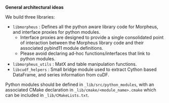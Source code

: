 <!--
SPDX-FileCopyrightText: Copyright (c) 2022-2024, NVIDIA CORPORATION & AFFILIATES. All rights reserved.
SPDX-License-Identifier: Apache-2.0

Licensed under the Apache License, Version 2.0 (the "License");
you may not use this file except in compliance with the License.
You may obtain a copy of the License at

http://www.apache.org/licenses/LICENSE-2.0

Unless required by applicable law or agreed to in writing, software
distributed under the License is distributed on an "AS IS" BASIS,
WITHOUT WARRANTIES OR CONDITIONS OF ANY KIND, either express or implied.
See the License for the specific language governing permissions and
limitations under the License.
-->

**General architectural ideas**

We build three libraries:
- `libmorpheus` : Defines all the python aware library code for Morpheus, and interface proxies for python modules.
  - Interface proxies are designed to provide a single consolidated point of interaction between the Morpheus library code and their associated pybind11 module definitions.
  - Please avoid declaring ad-hoc functions/interfaces that link to python modules.
- `libmorpheus_utils` : MatX and table manipulation functions.
- `libcudf_helpers` : Small bridge module used to extract Cython based DataFrame, and series information from cuDF.


Python modules should be defined in `_lib/src/python_modules`, with an associated CMake declaration in
`_lib/cmake/<module_name>.cmake` which can be included in `_lib/CMakeLists.txt`.
